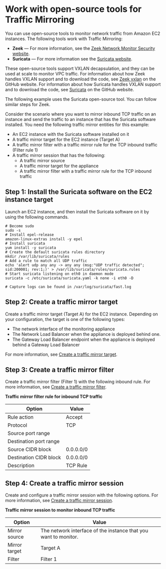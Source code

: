 # Work with open\-source tools for Traffic Mirroring<a name="tm-example-open-source"></a>

You can use open\-source tools to monitor network traffic from Amazon EC2 instances\. The following tools work with Traffic Mirroring:
+ **Zeek** — For more information, see the [Zeek Network Monitor Security website](https://www.zeek.org/)\.
+ **Suricata** — For more information see the [Suricata website](https://suricata.io/)\.

These open\-source tools support VXLAN decapsulation, and they can be used at scale to monitor VPC traffic\. For information about how Zeek handles VXLAN support and to download the code, see [Zeek vxlan](https://github.com/zeek/zeek/tree/master/src/packet_analysis/protocol/vxlan) on the GitHub website\. For information about how Suricata handles VXLAN support and to download the code, see [Suricata](https://github.com/OISF/suricata) on the GitHub website\.

The following example uses the Suricata open\-source tool\. You can follow similar steps for Zeek\.

Consider the scenario where you want to mirror inbound TCP traffic on an instance and send the traffic to an instance that has the Suricata software installed\. You need the following traffic mirror entities for this example:
+ An EC2 instance with the Suricata software installed on it
+ A traffic mirror target for the EC2 instance \(Target A\)
+ A traffic mirror filter with a traffic mirror rule for the TCP inbound traffic \(Filter rule 1\)
+ A traffic mirror session that has the following:
  + A traffic mirror source
  + A traffic mirror target for the appliance
  + A traffic mirror filter with a traffic mirror rule for the TCP inbound traffic

## Step 1: Install the Suricata software on the EC2 instance target<a name="tm-example-open-source-install-software"></a>

Launch an EC2 instance, and then install the Suricata software on it by using the following commands\.

```
# Become sudo
sudo -s
# Install epel-release
amazon-linux-extras install -y epel
# Install suricata
yum install -y suricata
# Create the default suricata rules directory
mkdir /var/lib/suricata/rules
# Add a rule to match all UDP traffic
echo 'alert udp any any -> any any (msg:"UDP traffic detected"; sid:200001; rev:1;)' > /var/lib/suricata/rules/suricata.rules
# Start suricata listening on eth0 in daemon mode
suricata -c /etc/suricata/suricata.yaml -k none -i eth0 -D

# Capture logs can be found in /var/log/suricata/fast.log
```

## Step 2: Create a traffic mirror target<a name="tm-example-open-source-step-create-target"></a>

Create a traffic mirror target \(Target A\) for the EC2 instance\. Depending on your configuration, the target is one of the following types:
+ The network interface of the monitoring appliance
+ The Network Load Balancer when the appliance is deployed behind one\.
+ The Gateway Load Balancer endpoint when the appliance is deployed behind a Gateway Load Balancer

For more information, see [Create a traffic mirror target](traffic-mirroring-target.md#create-traffic-mirroring-target)\.

## Step 3: Create a traffic mirror filter<a name="tm-example-open-source-step-create-filter"></a>

Create a traffic mirror filter \(Filter 1\) with the following inbound rule\. For more information, see [Create a traffic mirror filter](traffic-mirroring-filter.md#create-traffic-mirroring-filter)\.


**Traffic mirror filter rule for inbound TCP traffic**  

| Option | Value | 
| --- | --- | 
| Rule action | Accept | 
| Protocol | TCP | 
| Source port range |  | 
| Destination port range |  | 
| Source CIDR block | 0\.0\.0\.0/0 | 
| Destination CIDR block | 0\.0\.0\.0/0 | 
| Description | TCP Rule | 

## Step 4: Create a traffic mirror session<a name="tm-example-open-source-step-create-session"></a>

Create and configure a traffic mirror session with the following options\. For more information, see [Create a traffic mirror session](traffic-mirroring-session.md#create-traffic-mirroring-session)\.


**Traffic mirror session to monitor inbound TCP traffic**  

| Option | Value | 
| --- | --- | 
| Mirror source | The network interface of the instance that you want to monitor\. | 
| Mirror target | Target A | 
| Filter | Filter 1 | 